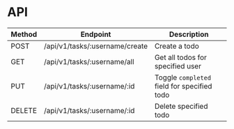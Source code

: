 # API

| Method  | Endpoint  | Description
|---|---|---|
| POST | /api/v1/tasks/:username/create | Create a todo |
| GET | /api/v1/tasks/:username/all | Get all todos for specified user |
| PUT | /api/v1/tasks/:username/:id | Toggle `completed` field for specified todo |
| DELETE | /api/v1/tasks/:username/:id | Delete specified todo |